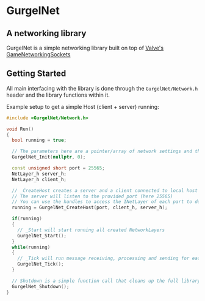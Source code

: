 # GurgelNet 
## A networking library

GurgelNet is a simple networking library built on top of [Valve's GameNetworkingSockets](https://github.com/ValveSoftware/GameNetworkingSockets/)

## Getting Started

All main interfacing with the library is done through the `GurgelNet/Network.h` header and the library functions within it.

Example setup to get a simple Host (client + server) running:
```cpp
#include <GurgelNet/Network.h>

void Run()
{
  bool running = true;

  // The parameters here are a pointer/array of network settings and the amount of settings (here = 0)
  GurgelNet_Init(nullptr, 0);

  const unsigned short port = 25565;
  NetLayer_h server_h;
  NetLayer_h client_h;

  // _CreateHost creates a server and a client connected to local host
  // The server will listen to the provided port (here 25565)
  // You can use the handles to access the INetLayer of each part to do more custom setup
  running = GurgelNet_CreateHost(port, client_h, server_h);

  if(running)
  {
    // _Start will start running all created NetworkLayers
    GurgelNet_Start();
  }
  while(running)
  {
    // _Tick will run message receiving, processing and sending for each created NetworkLayer
    GurgelNet_Tick();
  }

  // Shutdown is a simple function call that cleans up the full library
  GurgelNet_Shutdown();
}
```
